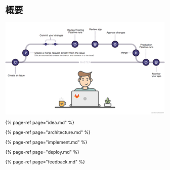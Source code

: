 # 概要

![&#x5DE5;&#x4F5C;&#x6D41;&#x7A0B;&#x56FE; - &#x6765;&#x6E90;&#xFF1A;gitlab.com](../.gitbook/assets/image.png)

{% page-ref page="idea.md" %}

{% page-ref page="architecture.md" %}

{% page-ref page="implement.md" %}

{% page-ref page="deploy.md" %}

{% page-ref page="feedback.md" %}

